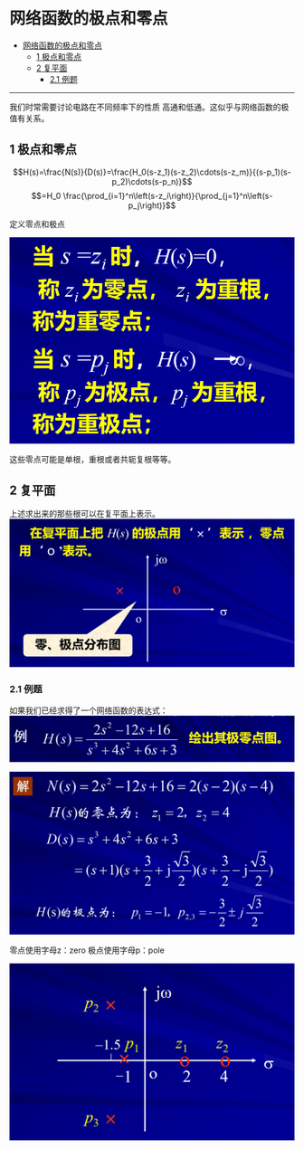 # 网络函数的极点和零点


<!-- @import "[TOC]" {cmd="toc" depthFrom=1 depthTo=6 orderedList=false} -->

<!-- code_chunk_output -->

- [网络函数的极点和零点](#网络函数的极点和零点)
  - [1 极点和零点](#1-极点和零点)
  - [2 复平面](#2-复平面)
    - [2.1 例题](#21-例题)

<!-- /code_chunk_output -->


---

我们时常需要讨论电路在不同频率下的性质
高通和低通。这似乎与网络函数的极值有关系。


## 1 极点和零点

$$H(s)=\frac{N(s)}{D(s)}=\frac{H_0(s-z_1)(s-z_2)\cdots(s-z_m)}{(s-p_1)(s-p_2)\cdots(s-p_n)}$$
$$=H_0 \frac{\prod_{i=1}^n\left(s-z_i\right)}{\prod_{j=1}^n\left(s-p_j\right)}$$

定义零点和极点

![Alt text](image-39.png)

这些零点可能是单根，重根或者共轭复根等等。 

## 2 复平面 

上述求出来的那些根可以在复平面上表示。
![Alt text](image-40.png)

### 2.1 例题


如果我们已经求得了一个网络函数的表达式：
![Alt text](image-41.png)

![Alt text](image-42.png)

零点使用字母z：zero
极点使用字母p：pole  

![Alt text](image-43.png)

